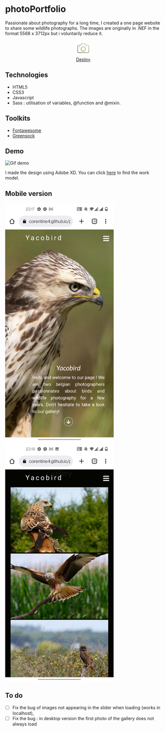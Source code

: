 # photoPortfolio

Passionate about photography for a long time, I created a one page website to share some wildlife photographs. The images are originally in .NEF in the format 5568 x 3712px but i voluntarily reduce it.

<div align="center"><img src="images/picture.svg" height="50"></img></div> 
<div align="center"><a href="https://corentine4.github.io/photoPortfolio/">Deploy</a></div> 

## Technologies

- HTML5
- CSS3
- Javascript
- Sass : utilisation of variables, @function and @mixin.

## Toolkits
- [Fontawesome](https://fontawesome.com)
- [Greensock](https://greensock.com)

## Demo  
![Gif demo](/images/portfolioGif.gif "Demo")
  
I made the design using Adobe XD. You can click [here](https://xd.adobe.com/view/eb9fb77e-1992-4e37-82db-bb5abf513611-becc/?fullscreen) to find the work model.

## Mobile version
<img src="/images/mobileVersion1.jpg" width="350" alt="Mobile version"></img>
<img src="/images/mobileVersion2.jpg" width="350" alt="Mobile version"></img>

## To do
- [ ] Fix the bug of images not appearing in the slider when loading (works in localhost),
- [ ] Fix the bug : in desktop version the first photo of the gallery does not always load
